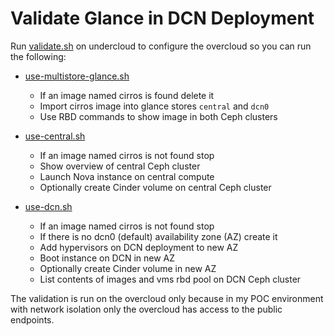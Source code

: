 # Validate Glance in DCN Deployment

Run [validate.sh](validate.sh) on undercloud to configure the
overcloud so you can run the following:

- [use-multistore-glance.sh](use-multistore-glance.sh)
  - If an image named cirros is found delete it
  - Import cirros image into glance stores `central` and `dcn0`
  - Use RBD commands to show image in both Ceph clusters

- [use-central.sh](use-central.sh)
  - If an image named cirros is not found stop
  - Show overview of central Ceph cluster
  - Launch Nova instance on central compute
  - Optionally create Cinder volume on central Ceph cluster

- [use-dcn.sh](use-dcn.sh)
  - If an image named cirros is not found stop
  - If there is no dcn0 (default) availability zone (AZ) create it
  - Add hypervisors on DCN deployment to new AZ
  - Boot instance on DCN in new AZ
  - Optionally create Cinder volume in new AZ
  - List contents of images and vms rbd pool on DCN Ceph cluster

The validation is run on the overcloud only because in my POC
environment with network isolation only the overcloud has access to
the public endpoints.

